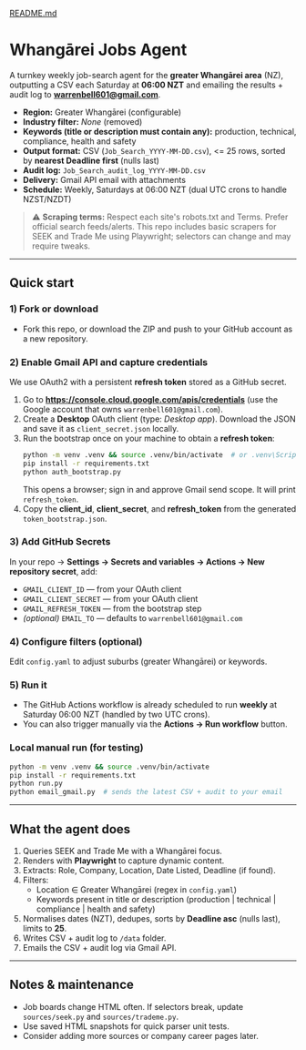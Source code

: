 [README.md](https://github.com/user-attachments/files/22357867/README.md)
# Whangārei Jobs Agent

A turnkey weekly job-search agent for the **greater Whangārei area** (NZ), outputting a CSV each Saturday at **06:00 NZT** and emailing the results + audit log to **warrenbell601@gmail.com**.

- **Region:** Greater Whangārei (configurable)
- **Industry filter:** _None_ (removed)
- **Keywords (title or description must contain any):** production, technical, compliance, health and safety
- **Output format:** CSV (`Job_Search_YYYY-MM-DD.csv`), <= 25 rows, sorted by **nearest Deadline first** (nulls last)
- **Audit log:** `Job_Search_audit_log_YYYY-MM-DD.csv`
- **Delivery:** Gmail API email with attachments
- **Schedule:** Weekly, Saturdays at 06:00 NZT (dual UTC crons to handle NZST/NZDT)

> ⚠️ **Scraping terms:** Respect each site's robots.txt and Terms. Prefer official search feeds/alerts. This repo includes basic scrapers for SEEK and Trade Me using Playwright; selectors can change and may require tweaks.

---

## Quick start

### 1) Fork or download
- Fork this repo, or download the ZIP and push to your GitHub account as a new repository.

### 2) Enable Gmail API and capture credentials
We use OAuth2 with a persistent **refresh token** stored as a GitHub secret.

1. Go to **https://console.cloud.google.com/apis/credentials** (use the Google account that owns `warrenbell601@gmail.com`).
2. Create a **Desktop** OAuth client (type: _Desktop app_). Download the JSON and save it as `client_secret.json` locally.
3. Run the bootstrap once on your machine to obtain a **refresh token**:
   ```bash
   python -m venv .venv && source .venv/bin/activate  # or .venv\Scripts\activate on Windows
   pip install -r requirements.txt
   python auth_bootstrap.py
   ```
   This opens a browser; sign in and approve Gmail send scope. It will print `refresh_token`.
4. Copy the **client_id**, **client_secret**, and **refresh_token** from the generated `token_bootstrap.json`.

### 3) Add GitHub Secrets
In your repo → **Settings → Secrets and variables → Actions → New repository secret**, add:

- `GMAIL_CLIENT_ID` — from your OAuth client
- `GMAIL_CLIENT_SECRET` — from your OAuth client
- `GMAIL_REFRESH_TOKEN` — from the bootstrap step
- *(optional)* `EMAIL_TO` — defaults to `warrenbell601@gmail.com`

### 4) Configure filters (optional)
Edit `config.yaml` to adjust suburbs (greater Whangārei) or keywords.

### 5) Run it
- The GitHub Actions workflow is already scheduled to run **weekly** at Saturday 06:00 NZT (handled by two UTC crons).
- You can also trigger manually via the **Actions → Run workflow** button.

### Local manual run (for testing)
```bash
python -m venv .venv && source .venv/bin/activate
pip install -r requirements.txt
python run.py
python email_gmail.py  # sends the latest CSV + audit to your email
```

---

## What the agent does

1. Queries SEEK and Trade Me with a Whangārei focus.
2. Renders with **Playwright** to capture dynamic content.
3. Extracts: Role, Company, Location, Date Listed, Deadline (if found).
4. Filters:
   - Location ∈ Greater Whangārei (regex in `config.yaml`)
   - Keywords present in title or description (production | technical | compliance | health and safety)
5. Normalises dates (NZT), dedupes, sorts by **Deadline asc** (nulls last), limits to **25**.
6. Writes CSV + audit log to `/data` folder.
7. Emails the CSV + audit log via Gmail API.

---

## Notes & maintenance

- Job boards change HTML often. If selectors break, update `sources/seek.py` and `sources/trademe.py`.
- Use saved HTML snapshots for quick parser unit tests.
- Consider adding more sources or company career pages later.
